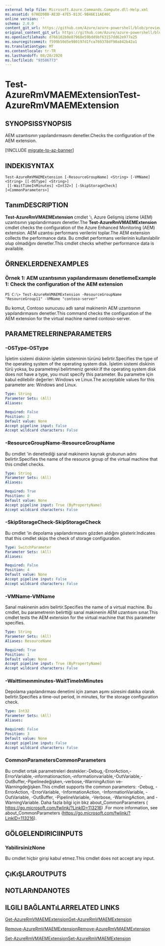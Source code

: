 ```yaml
---
external help file: Microsoft.Azure.Commands.Compute.dll-Help.xml
ms.assetid: 67AED9B8-AE3D-47E5-813C-9B46E11AE46C
online version: ''
schema: 2.0.0
content_git_url: https://github.com/Azure/azure-powershell/blob/preview/src/ResourceManager/Compute/Stack/Commands.Compute/help/Test-AzureRmVMAEMExtension.md
original_content_git_url: https://github.com/Azure/azure-powershell/blob/preview/src/ResourceManager/Compute/Stack/Commands.Compute/help/Test-AzureRmVMAEMExtension.md
ms.openlocfilehash: d766102b0e87968e59bdd9bf63157dd62e977a25
ms.sourcegitcommit: f599b50d5e980197d1fca769378df90a842b42a1
ms.translationtype: MT
ms.contentlocale: tr-TR
ms.lasthandoff: 08/20/2020
ms.locfileid: "93586773"
---
```

# <span data-ttu-id="355de-101">Test-AzureRmVMAEMExtension</span><span class="sxs-lookup"><span data-stu-id="355de-101">Test-AzureRmVMAEMExtension</span></span>

## <span data-ttu-id="355de-102">SYNOPSIS</span><span class="sxs-lookup"><span data-stu-id="355de-102">SYNOPSIS</span></span>
<span data-ttu-id="355de-103">AEM uzantısının yapılandırmasını denetler.</span><span class="sxs-lookup"><span data-stu-id="355de-103">Checks the configuration of the AEM extension.</span></span>

[!INCLUDE [migrate-to-az-banner](../../includes/migrate-to-az-banner.md)]

## <span data-ttu-id="355de-104">INDEKI</span><span class="sxs-lookup"><span data-stu-id="355de-104">SYNTAX</span></span>

```
Test-AzureRmVMAEMExtension [-ResourceGroupName] <String> [-VMName] <String> [[-OSType] <String>]
 [[-WaitTimeInMinutes] <Int32>] [-SkipStorageCheck] [<CommonParameters>]
```

## <span data-ttu-id="355de-105">Tanım</span><span class="sxs-lookup"><span data-stu-id="355de-105">DESCRIPTION</span></span>
<span data-ttu-id="355de-106">**Test-AzureRmVMAEMExtension** cmdlet 'ı, Azure Gelişmiş izleme (AEM) uzantısının yapılandırmasını denetler.</span><span class="sxs-lookup"><span data-stu-id="355de-106">The **Test-AzureRmVMAEMExtension** cmdlet checks the configuration of the Azure Enhanced Monitoring (AEM) extension.</span></span>
<span data-ttu-id="355de-107">AEM uzantısı performans verilerini toplar.</span><span class="sxs-lookup"><span data-stu-id="355de-107">The AEM extension collects the performance data.</span></span>
<span data-ttu-id="355de-108">Bu cmdlet performans verilerinin kullanılabilir olup olmadığını denetler.</span><span class="sxs-lookup"><span data-stu-id="355de-108">This cmdlet checks whether performance data is available.</span></span>

## <span data-ttu-id="355de-109">ÖRNEKLERDEN</span><span class="sxs-lookup"><span data-stu-id="355de-109">EXAMPLES</span></span>

### <span data-ttu-id="355de-110">Örnek 1: AEM uzantısının yapılandırmasını denetleme</span><span class="sxs-lookup"><span data-stu-id="355de-110">Example 1: Check the configuration of the AEM extension</span></span>
```
PS C:\> Test-AzureRmVMAEMExtension -ResourceGroupName "ResourceGroup11" -VMName "contoso-server"
```

<span data-ttu-id="355de-111">Bu komut, Contoso sunucusu adlı sanal makinenin AEM uzantısının yapılandırmasını denetler.</span><span class="sxs-lookup"><span data-stu-id="355de-111">This command checks the configuration of the AEM extension for the virtual machine named contoso-server.</span></span>

## <span data-ttu-id="355de-112">PARAMETRELERINE</span><span class="sxs-lookup"><span data-stu-id="355de-112">PARAMETERS</span></span>

### <span data-ttu-id="355de-113">-OSType</span><span class="sxs-lookup"><span data-stu-id="355de-113">-OSType</span></span>
<span data-ttu-id="355de-114">İşletim sistemi diskinin işletim sisteminin türünü belirtir.</span><span class="sxs-lookup"><span data-stu-id="355de-114">Specifies the type of the operating system of the operating system disk.</span></span>
<span data-ttu-id="355de-115">İşletim sistemi diskinin türü yoksa, bu parametreyi belirtmeniz gerekir.</span><span class="sxs-lookup"><span data-stu-id="355de-115">If the operating system disk does not have a type, you must specify this parameter.</span></span>
<span data-ttu-id="355de-116">Bu parametre için kabul edilebilir değerler: Windows ve Linux.</span><span class="sxs-lookup"><span data-stu-id="355de-116">The acceptable values for this parameter are: Windows and Linux.</span></span>

```yaml
Type: String
Parameter Sets: (All)
Aliases: 

Required: False
Position: 2
Default value: None
Accept pipeline input: False
Accept wildcard characters: False
```

### <span data-ttu-id="355de-117">-ResourceGroupName</span><span class="sxs-lookup"><span data-stu-id="355de-117">-ResourceGroupName</span></span>
<span data-ttu-id="355de-118">Bu cmdlet 'in denetlediği sanal makinenin kaynak grubunun adını belirtir.</span><span class="sxs-lookup"><span data-stu-id="355de-118">Specifies the name of the resource group of the virtual machine that this cmdlet checks.</span></span>

```yaml
Type: String
Parameter Sets: (All)
Aliases: 

Required: True
Position: 0
Default value: None
Accept pipeline input: True (ByPropertyName)
Accept wildcard characters: False
```

### <span data-ttu-id="355de-119">-SkipStorageCheck</span><span class="sxs-lookup"><span data-stu-id="355de-119">-SkipStorageCheck</span></span>
<span data-ttu-id="355de-120">Bu cmdlet 'in depolama yapılandırmasını gözden aldığını gösterir.</span><span class="sxs-lookup"><span data-stu-id="355de-120">Indicates that this cmdlet skips the check of storage configuration.</span></span>

```yaml
Type: SwitchParameter
Parameter Sets: (All)
Aliases: 

Required: False
Position: 4
Default value: None
Accept pipeline input: False
Accept wildcard characters: False
```

### <span data-ttu-id="355de-121">-VMName</span><span class="sxs-lookup"><span data-stu-id="355de-121">-VMName</span></span>
<span data-ttu-id="355de-122">Sanal makinenin adını belirtir.</span><span class="sxs-lookup"><span data-stu-id="355de-122">Specifies the name of a virtual machine.</span></span>
<span data-ttu-id="355de-123">Bu cmdlet, bu parametrenin belirttiği sanal makinenin AEM uzantısını sınar.</span><span class="sxs-lookup"><span data-stu-id="355de-123">This cmdlet tests the AEM extension for the virtual machine that this parameter specifies.</span></span>

```yaml
Type: String
Parameter Sets: (All)
Aliases: ResourceName

Required: True
Position: 1
Default value: None
Accept pipeline input: True (ByPropertyName)
Accept wildcard characters: False
```

### <span data-ttu-id="355de-124">-Waittimeınminutes</span><span class="sxs-lookup"><span data-stu-id="355de-124">-WaitTimeInMinutes</span></span>
<span data-ttu-id="355de-125">Depolama yapılandırması denetimi için zaman aşımı süresini dakika olarak belirtir.</span><span class="sxs-lookup"><span data-stu-id="355de-125">Specifies a time-out period, in minutes, for the storage configuration check.</span></span>

```yaml
Type: Int32
Parameter Sets: (All)
Aliases: 

Required: False
Position: 3
Default value: None
Accept pipeline input: False
Accept wildcard characters: False
```

### <span data-ttu-id="355de-126">CommonParameters</span><span class="sxs-lookup"><span data-stu-id="355de-126">CommonParameters</span></span>
<span data-ttu-id="355de-127">Bu cmdlet ortak parametreleri destekler:-Debug,-ErrorAction,-ErrorVariable,-ınformationaction,-ınformationvariable,-OutVariable,-OutBuffer,-Pipelinedeğişken,-verbose,-WarningAction ve-Warningdeğişken.</span><span class="sxs-lookup"><span data-stu-id="355de-127">This cmdlet supports the common parameters: -Debug, -ErrorAction, -ErrorVariable, -InformationAction, -InformationVariable, -OutVariable, -OutBuffer, -PipelineVariable, -Verbose, -WarningAction, and -WarningVariable.</span></span> <span data-ttu-id="355de-128">Daha fazla bilgi için bkz about_CommonParameters ( https://go.microsoft.com/fwlink/?LinkID=113216) .</span><span class="sxs-lookup"><span data-stu-id="355de-128">For more information, see about_CommonParameters (https://go.microsoft.com/fwlink/?LinkID=113216).</span></span>

## <span data-ttu-id="355de-129">GÖLGELENDIRICI</span><span class="sxs-lookup"><span data-stu-id="355de-129">INPUTS</span></span>

### <span data-ttu-id="355de-130">Yabilirsiniz</span><span class="sxs-lookup"><span data-stu-id="355de-130">None</span></span>
<span data-ttu-id="355de-131">Bu cmdlet hiçbir girişi kabul etmez.</span><span class="sxs-lookup"><span data-stu-id="355de-131">This cmdlet does not accept any input.</span></span>

## <span data-ttu-id="355de-132">ÇıKıŞLAR</span><span class="sxs-lookup"><span data-stu-id="355de-132">OUTPUTS</span></span>

## <span data-ttu-id="355de-133">NOTLARıNDA</span><span class="sxs-lookup"><span data-stu-id="355de-133">NOTES</span></span>

## <span data-ttu-id="355de-134">ILGILI BAĞLANTıLAR</span><span class="sxs-lookup"><span data-stu-id="355de-134">RELATED LINKS</span></span>

[<span data-ttu-id="355de-135">Get-AzureRmVMAEMExtension</span><span class="sxs-lookup"><span data-stu-id="355de-135">Get-AzureRmVMAEMExtension</span></span>](./Get-AzureRmVMAEMExtension.md)

[<span data-ttu-id="355de-136">Remove-AzureRmVMAEMExtension</span><span class="sxs-lookup"><span data-stu-id="355de-136">Remove-AzureRmVMAEMExtension</span></span>](./Remove-AzureRmVMAEMExtension.md)

[<span data-ttu-id="355de-137">Set-AzureRmVMAEMExtension</span><span class="sxs-lookup"><span data-stu-id="355de-137">Set-AzureRmVMAEMExtension</span></span>](./Set-AzureRmVMAEMExtension.md)


